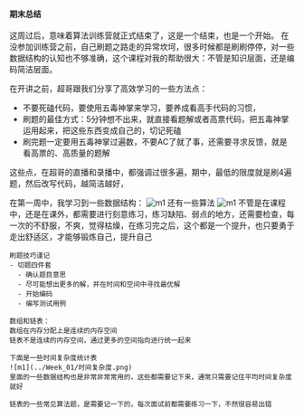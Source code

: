 #### 期末总结
  这周过后，意味着算法训练营就正式结束了，这是一个结束，也是一个开始。
在没参加训练营之前，自己刷题之路走的异常坎坷，很多时候都是刷刷停停，对一些数据结构的认知也不够准确，这个课程对我的帮助很大：不管是知识层面，还是编码简洁层面。
 
在开讲之前，超哥跟我们分享了高效学习的一些方法点：
- 不要死磕代码，要使用五毒神掌来学习，要养成看高手代码的习惯，
- 刷题的最佳方式：5分钟想不出来，就直接看题解或者高票代码，把五毒神掌运用起来，把这些东西变成自己的，切记死磕
- 刷完题一定要用五毒神掌过遍数，不要AC了就了事，还需要寻求反馈，就是看高票的、高质量的题解

这些点，在超哥的直播和录播中，都强调过很多遍，期中，最低的限度就是刷4遍题，然后改写代码，越简洁越好，

在第一周中，我学习到一些数据结构：
![m1](../Week_10/数据结构.png)
还有一些算法
![m1](../Week_10/算法.png)
不管是在课程中，还是在课外，都需要进行刻意练习，练习缺陷、弱点的地方，还需要检查，每一次的不舒服，不爽，觉得枯燥，在练习完之后，这个都是一个提升，也只要勇于走出舒适区，才能够锻炼自己，提升自己
```
刷题技巧谨记
- 切题四件套
  - 确认题目意思
  - 尽可能想出更多的解，并在时间和空间中寻找最优解
  - 开始编码
  - 编写测试用例

数组和链表：
数组在内存分配上是连续的内存空间
链表不是连续的内存空间，通过更多的空间指向进行统一起来

下面是一些时间复杂度统计表
![m1](../Week_01/时间复杂度.png)
里面的一些数据结构也是非常非常常用的，这些都需要记下来，通常只需要记住平均时间复杂度就好

链表的一些常见算法题，是需要记一下的，每次面试前都需要练习一下，不然很容易出错



